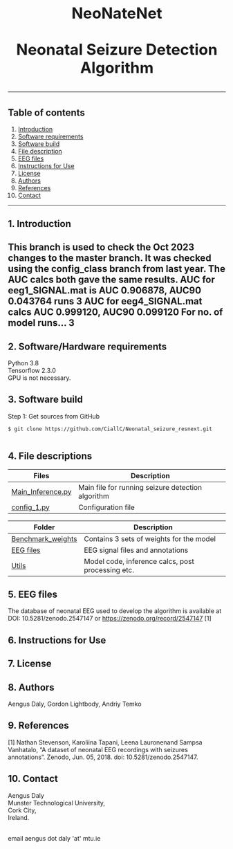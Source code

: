 <h1 align="center" style="display: block; font-size: 2.5em; font-weight: bold; margin-block-start: 1em; margin-block-end: 1em;">  
  <br><br><strong>NeoNateNet</strong>
  <br><br><strong>Neonatal Seizure Detection Algorithm</strong>
  
---  
  ## Table of contents
1. [Introduction](#introduction)  
2. [Software requirements](#software-requirements)  
3. [Software build](#software-build)  
4. [File description](#File-descriptions)
5. [EEG files](#EEG-files)
6. [Instructions for Use](#InstructionsforUse)
8. [License](#License)
9. [Authors](#Authors)
10. [References](#References)
11. [Contact](#Contact)

---  
## 1. Introduction
  
This branch is used to check the Oct 2023 changes to the master branch.  It was checked using the config_class branch from last year.
The AUC calcs both gave the same results.
AUC for eeg1_SIGNAL.mat is AUC 0.906878, AUC90 0.043764
runs 3
AUC for eeg4_SIGNAL.mat calcs AUC 0.999120, AUC90 0.099120
For no. of model runs... 3
---  
  
  
## 2. Software/Hardware requirements
Python 3.8
<br />Tensorflow 2.3.0
<br /> GPU is not necessary.  
  
## 3. Software build
Step 1: Get sources from GitHub 
```shell   
$ git clone https://github.com/CiallC/Neonatal_seizure_resnext.git
 
```  
  
## 4. File descriptions
  

| Files                                  | Description                                       |    
|----------------------------------------|---------------------------------------------------|        
| [Main_Inference.py](Main_Inference_AUC.py) | Main file for running seizure detection algorithm |
| [config_1.py](Config_1.py)             | Configuration file                                |

| Folder                                   | Description                                       |    
|------------------------------------------|---------------------------------------------------|        
| [Benchmark_weights](./Benchmark_weights) | Contains 3 sets of weights for the model          |
| [EEG files](./EEG_files)                 | EEG signal files and annotations                  |
| [Utils](./Utils)                         | Model code, inference calcs, post processing etc. |



## 5. EEG files

The database of neonatal EEG used to develop the algorithm is available at DOI: 10.5281/zenodo.2547147 or https://zenodo.org/record/2547147 [1]

## 6. Instructions for Use

## 7. License

## 8. Authors
Aengus Daly, Gordon Lightbody, Andriy Temko

## 9. References
[1]  Nathan Stevenson, Karoliina Tapani, Leena Lauronenand Sampsa Vanhatalo, “A dataset of neonatal EEG recordings with seizures annotations”. Zenodo, Jun. 05, 2018. doi: 10.5281/zenodo.2547147.

## 10. Contact

Aengus Daly 
<br /> Munster Technological University,
<br /> Cork City,
<br /> Ireland.

<br /> email aengus dot daly 'at' mtu.ie